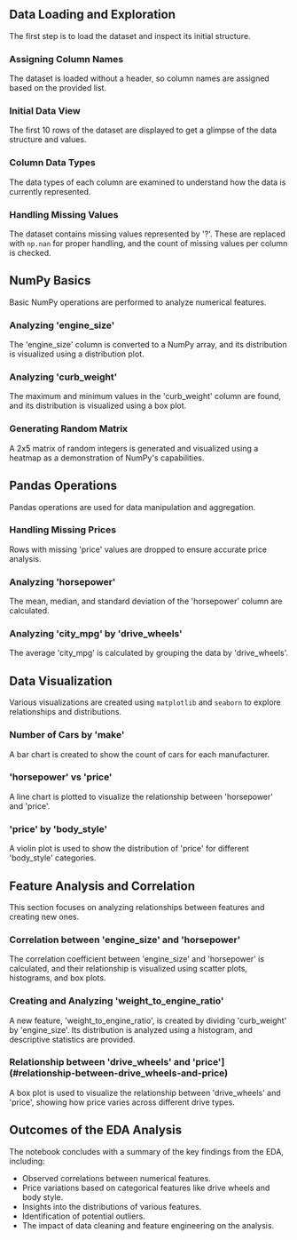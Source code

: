 
## Data Loading and Exploration

The first step is to load the dataset and inspect its initial structure.

### Assigning Column Names

The dataset is loaded without a header, so column names are assigned based on the provided list.

### Initial Data View

The first 10 rows of the dataset are displayed to get a glimpse of the data structure and values.

### Column Data Types

The data types of each column are examined to understand how the data is currently represented.

### Handling Missing Values

The dataset contains missing values represented by '?'. These are replaced with `np.nan` for proper handling, and the count of missing values per column is checked.

## NumPy Basics

Basic NumPy operations are performed to analyze numerical features.

### Analyzing 'engine_size'

The 'engine_size' column is converted to a NumPy array, and its distribution is visualized using a distribution plot.

### Analyzing 'curb_weight'

The maximum and minimum values in the 'curb_weight' column are found, and its distribution is visualized using a box plot.

### Generating Random Matrix

A 2x5 matrix of random integers is generated and visualized using a heatmap as a demonstration of NumPy's capabilities.

## Pandas Operations

Pandas operations are used for data manipulation and aggregation.

### Handling Missing Prices

Rows with missing 'price' values are dropped to ensure accurate price analysis.

### Analyzing 'horsepower'

The mean, median, and standard deviation of the 'horsepower' column are calculated.

### Analyzing 'city_mpg' by 'drive_wheels'

The average 'city_mpg' is calculated by grouping the data by 'drive_wheels'.

## Data Visualization

Various visualizations are created using `matplotlib` and `seaborn` to explore relationships and distributions.

### Number of Cars by 'make'

A bar chart is created to show the count of cars for each manufacturer.

### 'horsepower' vs 'price'

A line chart is plotted to visualize the relationship between 'horsepower' and 'price'.

### 'price' by 'body_style'

A violin plot is used to show the distribution of 'price' for different 'body_style' categories.

## Feature Analysis and Correlation

This section focuses on analyzing relationships between features and creating new ones.

### Correlation between 'engine_size' and 'horsepower'

The correlation coefficient between 'engine_size' and 'horsepower' is calculated, and their relationship is visualized using scatter plots, histograms, and box plots.

### Creating and Analyzing 'weight_to_engine_ratio'

A new feature, 'weight_to_engine_ratio', is created by dividing 'curb_weight' by 'engine_size'. Its distribution is analyzed using a histogram, and descriptive statistics are provided.

### Relationship between 'drive_wheels' and 'price'](#relationship-between-drive_wheels-and-price)

A box plot is used to visualize the relationship between 'drive_wheels' and 'price', showing how price varies across different drive types.

## Outcomes of the EDA Analysis

The notebook concludes with a summary of the key findings from the EDA, including:

- Observed correlations between numerical features.
- Price variations based on categorical features like drive wheels and body style.
- Insights into the distributions of various features.
- Identification of potential outliers.
- The impact of data cleaning and feature engineering on the analysis.
